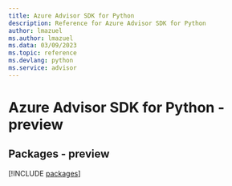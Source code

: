 ```yaml
---
title: Azure Advisor SDK for Python
description: Reference for Azure Advisor SDK for Python
author: lmazuel
ms.author: lmazuel
ms.data: 03/09/2023
ms.topic: reference
ms.devlang: python
ms.service: advisor
---
```

# Azure Advisor SDK for Python - preview
## Packages - preview
[!INCLUDE [packages](advisor-index.md)]